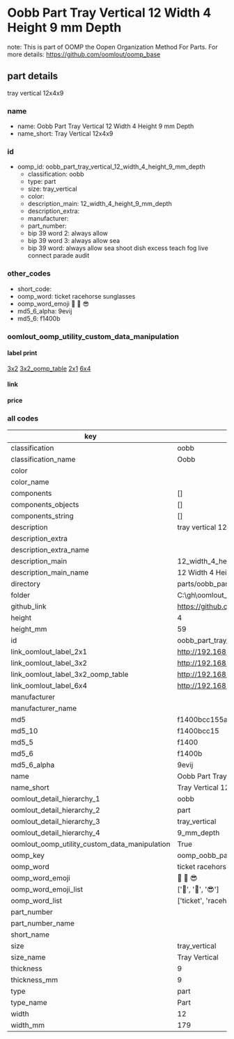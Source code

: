 # Oobb Part Tray Vertical 12 Width 4 Height 9 mm Depth  

note: This is part of OOMP the Oopen Organization Method For Parts. For more details: https://github.com/oomlout/oomp_base

##  part details
  



tray vertical 12x4x9



### name
* name: Oobb Part Tray Vertical 12 Width 4 Height 9 mm Depth
* name_short: Tray Vertical 12x4x9 
### id
* oomp_id: oobb_part_tray_vertical_12_width_4_height_9_mm_depth
  * classification: oobb
  * type: part
  * size: tray_vertical
  * color: 
  * description_main: 12_width_4_height_9_mm_depth
  * description_extra: 
  * manufacturer: 
  * part_number: 
  * bip 39 word 2: always allow
  * bip 39 word 3: always allow sea
  * bip 39 word: always allow sea shoot dish excess teach fog live connect parade audit

### other_codes
* short_code: 
* oomp_word: ticket racehorse sunglasses
* oomp_word_emoji :ticket: :racehorse: :sunglasses:
* md5_6_alpha: 9evij
* md5_6: f1400b






### oomlout_oomp_utility_custom_data_manipulation
#### label print
[3x2](http://192.168.1.245:1112/?label=oomp%209evij)
[3x2_oomp_table](http://192.168.1.108:1112/?label=oomp%209evij)
[2x1](http://192.168.1.242:1112/?label=oomp%209evij)
[6x4](http://192.168.1.55:1112/?label=oomp%209evij)    

#### link

                              

#### price







### all codes 
| key | value |  
| --- | --- |  
| classification | oobb |  
| classification_name | Oobb |  
| color |  |  
| color_name |  |  
| components | [] |  
| components_objects | [] |  
| components_string | [] |  
| description | tray vertical 12x4x9 |  
| description_extra |  |  
| description_extra_name |  |  
| description_main | 12_width_4_height_9_mm_depth |  
| description_main_name | 12 Width 4 Height 9 mm Depth |  
| directory | parts/oobb_part_tray_vertical_12_width_4_height_9_mm_depth |  
| folder | C:\gh\oomlout_oobb_version_4_generated_parts\parts\oobb_part_tray_vertical_12_width_4_height_9_mm_depth |  
| github_link | https://github.com/oomlout/oomlout_oomp_part_src/tree/main/parts/oobb_part_tray_vertical_12_width_4_height_9_mm_depth |  
| height | 4 |  
| height_mm | 59 |  
| id | oobb_part_tray_vertical_12_width_4_height_9_mm_depth |  
| link_oomlout_label_2x1 | http://192.168.1.242:1112/?label=oomp%209evij |  
| link_oomlout_label_3x2 | http://192.168.1.245:1112/?label=oomp%209evij |  
| link_oomlout_label_3x2_oomp_table | http://192.168.1.108:1112/?label=oomp%209evij |  
| link_oomlout_label_6x4 | http://192.168.1.55:1112/?label=oomp%209evij |  
| manufacturer |  |  
| manufacturer_name |  |  
| md5 | f1400bcc155a5bd13a1f9c6983c1a83c |  
| md5_10 | f1400bcc15 |  
| md5_5 | f1400 |  
| md5_6 | f1400b |  
| md5_6_alpha | 9evij |  
| name | Oobb Part Tray Vertical 12 Width 4 Height 9 mm Depth |  
| name_short | Tray Vertical 12x4x9  |  
| oomlout_detail_hierarchy_1 | oobb |  
| oomlout_detail_hierarchy_2 | part |  
| oomlout_detail_hierarchy_3 | tray_vertical |  
| oomlout_detail_hierarchy_4 | 9_mm_depth |  
| oomlout_oomp_utility_custom_data_manipulation | True |  
| oomp_key | oomp_oobb_part_tray_vertical_12_width_4_height_9_mm_depth |  
| oomp_word | ticket racehorse sunglasses |  
| oomp_word_emoji | :ticket: :racehorse: :sunglasses: |  
| oomp_word_emoji_list | [':ticket:', ':racehorse:', ':sunglasses:'] |  
| oomp_word_list | ['ticket', 'racehorse', 'sunglasses'] |  
| part_number |  |  
| part_number_name |  |  
| short_name |  |  
| size | tray_vertical |  
| size_name | Tray Vertical |  
| thickness | 9 |  
| thickness_mm | 9 |  
| type | part |  
| type_name | Part |  
| width | 12 |  
| width_mm | 179 |  
